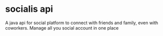 # socialis api
A java api for social platform to connect with friends and family, even with coworkers. Manage all you social account in one place
